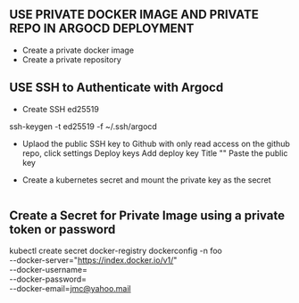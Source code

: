 ## USE PRIVATE DOCKER IMAGE AND PRIVATE REPO IN ARGOCD DEPLOYMENT

- Create a private docker image
- Create a private repository

## USE SSH to Authenticate with Argocd
- Create SSH ed25519

ssh-keygen -t ed25519 -f ~/.ssh/argocd

- Uplaod the public SSH key to Github with only read access 
on the github repo, click settings
Deploy keys
Add deploy key
Title ""
Paste the public key

- Create a kubernetes secret and mount the private key as the secret
```
```

## Create a Secret for Private Image using a private token or password
kubectl create secret docker-registry dockerconfig -n foo \
--docker-server="https://index.docker.io/v1/" \
--docker-username=<username> \
--docker-password=<password or token> \
--docker-email=jmc@yahoo.mail 